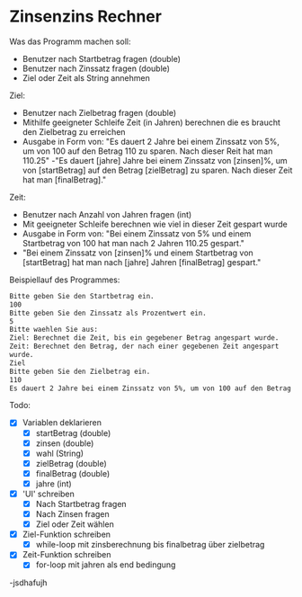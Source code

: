 # Zinsenzins Rechner

Was das Programm machen soll:

- Benutzer nach Startbetrag fragen (double)
- Benutzer nach Zinssatz fragen (double)
- Ziel oder Zeit als String annehmen

Ziel:

- Benutzer nach Zielbetrag fragen (double)
- Mithilfe geeigneter Schleife Zeit (in Jahren) berechnen die es braucht den Zielbetrag zu erreichen
- Ausgabe in Form von: "Es dauert 2 Jahre bei einem Zinssatz von 5%, um von 100 auf den Betrag 110 zu sparen. Nach dieser Reit hat man 110.25"
-"Es dauert [jahre] Jahre bei einem Zinssatz von [zinsen]%, um von [startBetrag] auf den Betrag [zielBetrag] zu sparen. Nach dieser Zeit hat man [finalBetrag]."

Zeit:

- Benutzer nach Anzahl von Jahren fragen (int)
- Mit geeigneter Schleife berechnen wie viel in dieser Zeit gespart wurde
- Ausgabe in Form von: "Bei einem Zinssatz von 5% und einem Startbetrag von 100 hat man nach 2 Jahren 110.25 gespart."
- "Bei einem Zinssatz von [zinsen]% und einem Startbetrag von [startBetrag] hat man nach [jahre] Jahren [finalBetrag] gespart."

Beispiellauf des Programmes:

```bash
Bitte geben Sie den Startbetrag ein.
100
Bitte geben Sie den Zinssatz als Prozentwert ein.
5
Bitte waehlen Sie aus:
Ziel: Berechnet die Zeit, bis ein gegebener Betrag angespart wurde.
Zeit: Berechnet den Betrag, der nach einer gegebenen Zeit angespart 
wurde. 
Ziel
Bitte geben Sie den Zielbetrag ein.
110
Es dauert 2 Jahre bei einem Zinssatz von 5%, um von 100 auf den Betrag 110 zu sparen. Nach dieser Zeit hat man 110.25.
```

Todo:

- [x] Variablen deklarieren
  - [x] startBetrag (double)
  - [x] zinsen (double)
  - [x] wahl (String)
  - [x] zielBetrag (double)
  - [x] finalBetrag (double)
  - [x] jahre (int)

- [x] 'UI' schreiben
  - [x] Nach Startbetrag fragen
  - [x] Nach Zinsen fragen
  - [x] Ziel oder Zeit wählen

- [x] Ziel-Funktion schreiben
  - [x] while-loop mit zinsberechnung bis finalbetrag über zielbetrag

- [x] Zeit-Funktion schreiben
  - [x] for-loop mit jahren als end bedingung

-jsdhafujh
